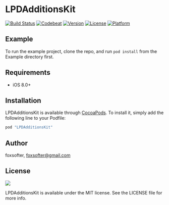 # LPDAdditionsKit

[![Build Status](https://travis-ci.org/LPD-iOS/LPDAdditionsKit.svg?branch=master)](https://travis-ci.org/LPD-iOS/LPDAdditionsKit)
[![Codebeat](https://codebeat.co/badges/3f371ef8-c639-4ecb-91cb-80d59c8792a6)](https://codebeat.co/projects/github-com-lpd-ios-lpdadditionskit-master)
[![Version](https://img.shields.io/cocoapods/v/LPDAdditionsKit.svg?style=flat)](http://cocoapods.org/pods/LPDAdditionsKit)
[![License](https://img.shields.io/cocoapods/l/LPDAdditionsKit.svg?style=flat)](http://cocoapods.org/pods/LPDAdditionsKit)
[![Platform](https://img.shields.io/cocoapods/p/LPDAdditionsKit.svg?style=flat)](http://cocoapods.org/pods/LPDAdditionsKit)

## Example

To run the example project, clone the repo, and run `pod install` from the Example directory first.

## Requirements

- iOS 8.0+

## Installation

LPDAdditionsKit is available through [CocoaPods](http://cocoapods.org). To install
it, simply add the following line to your Podfile:

```ruby
pod "LPDAdditionsKit"
```

## Author

foxsofter, foxsofter@gmail.com

## License

![](https://upload.wikimedia.org/wikipedia/commons/thumb/f/f8/License_icon-mit-88x31-2.svg/128px-License_icon-mit-88x31-2.svg.png)

LPDAdditionsKit is available under the MIT license. See the LICENSE file for more info.
